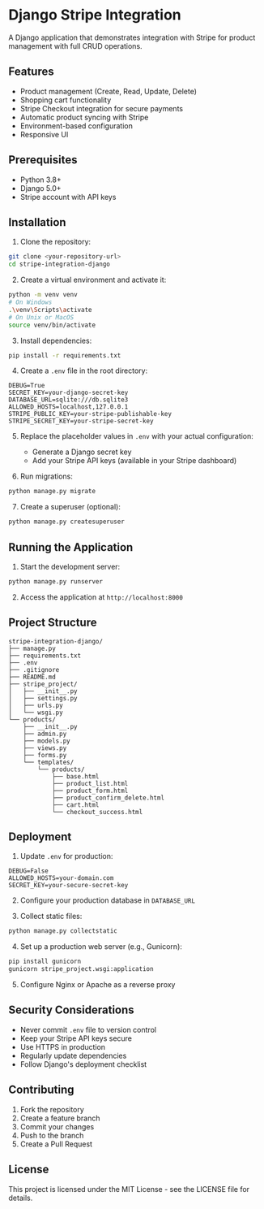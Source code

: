 # Django Stripe Integration

A Django application that demonstrates integration with Stripe for product management with full CRUD operations.

## Features

- Product management (Create, Read, Update, Delete)
- Shopping cart functionality
- Stripe Checkout integration for secure payments
- Automatic product syncing with Stripe
- Environment-based configuration
- Responsive UI

## Prerequisites

- Python 3.8+
- Django 5.0+
- Stripe account with API keys

## Installation

1. Clone the repository:
```bash
git clone <your-repository-url>
cd stripe-integration-django
```

2. Create a virtual environment and activate it:
```bash
python -m venv venv
# On Windows
.\venv\Scripts\activate
# On Unix or MacOS
source venv/bin/activate
```

3. Install dependencies:
```bash
pip install -r requirements.txt
```

4. Create a `.env` file in the root directory:
```env
DEBUG=True
SECRET_KEY=your-django-secret-key
DATABASE_URL=sqlite:///db.sqlite3
ALLOWED_HOSTS=localhost,127.0.0.1
STRIPE_PUBLIC_KEY=your-stripe-publishable-key
STRIPE_SECRET_KEY=your-stripe-secret-key
```

5. Replace the placeholder values in `.env` with your actual configuration:
   - Generate a Django secret key
   - Add your Stripe API keys (available in your Stripe dashboard)

6. Run migrations:
```bash
python manage.py migrate
```

7. Create a superuser (optional):
```bash
python manage.py createsuperuser
```

## Running the Application

1. Start the development server:
```bash
python manage.py runserver
```

2. Access the application at `http://localhost:8000`

## Project Structure

```
stripe-integration-django/
├── manage.py
├── requirements.txt
├── .env
├── .gitignore
├── README.md
├── stripe_project/
│   ├── __init__.py
│   ├── settings.py
│   ├── urls.py
│   └── wsgi.py
└── products/
    ├── __init__.py
    ├── admin.py
    ├── models.py
    ├── views.py
    ├── forms.py
    └── templates/
        └── products/
            ├── base.html
            ├── product_list.html
            ├── product_form.html
            ├── product_confirm_delete.html
            ├── cart.html
            └── checkout_success.html
```

## Deployment

1. Update `.env` for production:
```env
DEBUG=False
ALLOWED_HOSTS=your-domain.com
SECRET_KEY=your-secure-secret-key
```

2. Configure your production database in `DATABASE_URL`

3. Collect static files:
```bash
python manage.py collectstatic
```

4. Set up a production web server (e.g., Gunicorn):
```bash
pip install gunicorn
gunicorn stripe_project.wsgi:application
```

5. Configure Nginx or Apache as a reverse proxy

## Security Considerations

- Never commit `.env` file to version control
- Keep your Stripe API keys secure
- Use HTTPS in production
- Regularly update dependencies
- Follow Django's deployment checklist

## Contributing

1. Fork the repository
2. Create a feature branch
3. Commit your changes
4. Push to the branch
5. Create a Pull Request

## License

This project is licensed under the MIT License - see the LICENSE file for details.
